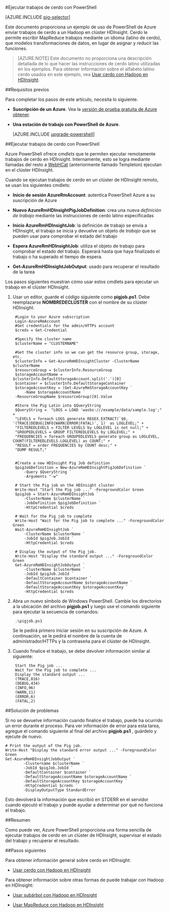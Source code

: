 <properties
   pageTitle="Usar Hadoop cerdo con PowerShell en HDInsight | Microsoft Azure"
   description="Obtenga información sobre cómo enviar trabajos de cerdo a un clúster de Hadoop en HDInsight con PowerShell de Azure."
   services="hdinsight"
   documentationCenter=""
   authors="Blackmist"
   manager="jhubbard"
   editor="cgronlun"
    tags="azure-portal"/>

<tags
   ms.service="hdinsight"
   ms.devlang="na"
   ms.topic="article"
   ms.tgt_pltfrm="na"
   ms.workload="big-data"
   ms.date="10/11/2016"
   ms.author="larryfr"/>

#<a name="run-pig-jobs-using-powershell"></a>Ejecutar trabajos de cerdo con PowerShell

[AZURE.INCLUDE [pig-selector](../../includes/hdinsight-selector-use-pig.md)]

Este documento proporciona un ejemplo de uso de PowerShell de Azure enviar trabajos de cerdo a un Hadoop en clúster HDInsight. Cerdo le permite escribir MapReduce trabajos mediante un idioma (latino de cerdo), que modelos transformaciones de datos, en lugar de asignar y reducir las funciones.

> [AZURE.NOTE] Este documento no proporciona una descripción detallada de lo que hacer las instrucciones de cerdo latino utilizadas en los ejemplos. Para obtener información sobre el alfabeto latino cerdo usados en este ejemplo, vea [Usar cerdo con Hadoop en HDInsight](hdinsight-use-pig.md).

##<a id="prereq"></a>Requisitos previos

Para completar los pasos de este artículo, necesita lo siguiente.

- **Suscripción de un Azure**. Vea la [versión de prueba gratuita de Azure obtener](https://azure.microsoft.com/documentation/videos/get-azure-free-trial-for-testing-hadoop-in-hdinsight/).
- **Una estación de trabajo con PowerShell de Azure**.

    [AZURE.INCLUDE [upgrade-powershell](../../includes/hdinsight-use-latest-powershell.md)]


##<a id="powershell"></a>Ejecutar trabajos de cerdo con PowerShell

Azure PowerShell ofrece *cmdlets* que le permiten ejecutar remotamente trabajos de cerdo en HDInsight. Internamente, esto se logra mediante llamadas del resto a [WebHCat](https://cwiki.apache.org/confluence/display/Hive/WebHCat) (anteriormente llamado Templeton) ejecutan en el clúster HDInsight.

Cuando se ejecutan trabajos de cerdo en un clúster de HDInsight remoto, se usan los siguientes cmdlets:

* **Inicio de sesión AzureRmAccount**: autentica PowerShell Azure a su suscripción de Azure

* **Nuevo AzureRmHDInsightPigJobDefinition**: crea una nueva *definición de trabajo* mediante las instrucciones de cerdo latino especificadas

* **Inicio AzureRmHDInsightJob**: la definición de trabajo se envía a HDInsight, el trabajo se inicia y devuelve un objeto de *trabajo* que se pueden usar para comprobar el estado del trabajo

* **Espera AzureRmHDInsightJob**: utiliza el objeto de trabajo para comprobar el estado del trabajo. Esperará hasta que haya finalizado el trabajo o ha superado el tiempo de espera.

* **Get-AzureRmHDInsightJobOutput**: usado para recuperar el resultado de la tarea

Los pasos siguientes muestran cómo usar estos cmdlets para ejecutar un trabajo en el clúster HDInsight.

1. Usar un editor, guarde el código siguiente como **pigjob.ps1**. Debe reemplazarse **NOMBREDECLÚSTER** con el nombre de su clúster HDInsight.

        #Login to your Azure subscription
        Login-AzureRmAccount
        #Get credentials for the admin/HTTPs account
        $creds = Get-Credential

        #Specify the cluster name
        $clusterName = "CLUSTERNAME"
        
        #Get the cluster info so we can get the resource group, storage, etc.
        $clusterInfo = Get-AzureRmHDInsightCluster -ClusterName $clusterName
        $resourceGroup = $clusterInfo.ResourceGroup
        $storageAccountName = $clusterInfo.DefaultStorageAccount.split('.')[0]
        $container = $clusterInfo.DefaultStorageContainer
        $storageAccountKey = (Get-AzureRmStorageAccountKey `
            -Name $storageAccountName `
        -ResourceGroupName $resourceGroup)[0].Value

        #Store the Pig Latin into $QueryString
        $QueryString =  "LOGS = LOAD 'wasbs:///example/data/sample.log';" +
        "LEVELS = foreach LOGS generate REGEX_EXTRACT(`$0, '(TRACE|DEBUG|INFO|WARN|ERROR|FATAL)', 1)  as LOGLEVEL;" +
        "FILTEREDLEVELS = FILTER LEVELS by LOGLEVEL is not null;" +
        "GROUPEDLEVELS = GROUP FILTEREDLEVELS by LOGLEVEL;" +
        "FREQUENCIES = foreach GROUPEDLEVELS generate group as LOGLEVEL, COUNT(FILTEREDLEVELS.LOGLEVEL) as COUNT;" +
        "RESULT = order FREQUENCIES by COUNT desc;" +
        "DUMP RESULT;"


        #Create a new HDInsight Pig Job definition
        $pigJobDefinition = New-AzureRmHDInsightPigJobDefinition `
            -Query $QueryString `
            -Arguments "-w"

        # Start the Pig job on the HDInsight cluster
        Write-Host "Start the Pig job ..." -ForegroundColor Green
        $pigJob = Start-AzureRmHDInsightJob `
            -ClusterName $clusterName `
            -JobDefinition $pigJobDefinition `
            -HttpCredential $creds

        # Wait for the Pig job to complete
        Write-Host "Wait for the Pig job to complete ..." -ForegroundColor Green
        Wait-AzureRmHDInsightJob `
            -ClusterName $clusterName `
            -JobId $pigJob.JobId `
            -HttpCredential $creds

        # Display the output of the Pig job.
        Write-Host "Display the standard output ..." -ForegroundColor Green
        Get-AzureRmHDInsightJobOutput `
            -ClusterName $clusterName `
            -JobId $pigJob.JobId `
            -DefaultContainer $container `
            -DefaultStorageAccountName $storageAccountName `
            -DefaultStorageAccountKey $storageAccountKey `
            -HttpCredential $creds

2. Abra un nuevo símbolo de Windows PowerShell. Cambie los directorios a la ubicación del archivo **pigjob.ps1** y luego use el comando siguiente para ejecutar la secuencia de comandos:

        .\pigjob.ps1
        
    Se le pedirá primero iniciar sesión en su suscripción de Azure. A continuación, se le pedirá el nombre de la cuenta de administrador/HTTPs y la contraseña para el clúster de HDInsight.

7. Cuando finalice el trabajo, se debe devolver información similar al siguiente:

        Start the Pig job ...
        Wait for the Pig job to complete ...
        Display the standard output ...
        (TRACE,816)
        (DEBUG,434)
        (INFO,96)
        (WARN,11)
        (ERROR,6)
        (FATAL,2)

##<a id="troubleshooting"></a>Solución de problemas

Si no se devuelve información cuando finalice el trabajo, puede ha ocurrido un error durante el proceso. Para ver información de error para esta tarea, agregue el comando siguiente al final del archivo **pigjob.ps1** , guárdelo y ejecute de nuevo.

    # Print the output of the Pig job.
    Write-Host "Display the standard error output ..." -ForegroundColor Green
    Get-AzureRmHDInsightJobOutput `
            -Clustername $clusterName `
            -JobId $pigJob.JobId `
            -DefaultContainer $container `
            -DefaultStorageAccountName $storageAccountName `
            -DefaultStorageAccountKey $storageAccountKey `
            -HttpCredential $creds `
            -DisplayOutputType StandardError

Esto devolverá la información que escribió en STDERR en el servidor cuando ejecutó el trabajo y puede ayudar a determinar por qué no funciona el trabajo.

##<a id="summary"></a>Resumen

Como puede ver, Azure PowerShell proporciona una forma sencilla de ejecutar trabajos de cerdo en un clúster de HDInsight, supervisar el estado del trabajo y recuperar el resultado.

##<a id="nextsteps"></a>Pasos siguientes

Para obtener información general sobre cerdo en HDInsight:

* [Usar cerdo con Hadoop en HDInsight](hdinsight-use-pig.md)

Para obtener información sobre otras formas de puede trabajar con Hadoop en HDInsight:

* [Usar subárbol con Hadoop en HDInsight](hdinsight-use-hive.md)

* [Usar MapReduce con Hadoop en HDInsight](hdinsight-use-mapreduce.md)
